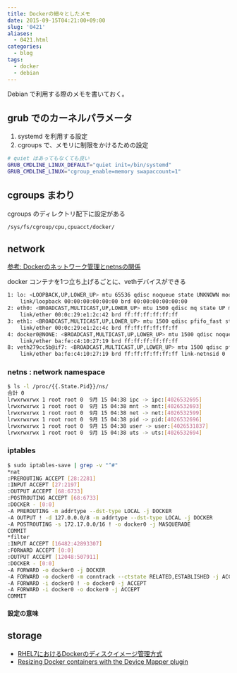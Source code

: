 ```yaml
---
title: Dockerの細々としたメモ
date: 2015-09-15T04:21:00+09:00
slug: '0421'
aliases:
  - 0421.html
categories:
  - blog
tags:
  - docker
  - debian
---
```


Debian で利用する際のメモを書いておく。


## grub でのカーネルパラメータ

1. systemd を利用する設定
2. cgroups で、メモリに制限をかけるための設定

```sh
# quiet はあってもなくても良い
GRUB_CMDLINE_LINUX_DEFAULT="quiet init=/bin/systemd"
GRUB_CMDLINE_LINUX="cgroup_enable=memory swapaccount=1"
```


## cgroups まわり

cgroups のディレクトリ配下に設定がある

```sh
/sys/fs/cgroup/cpu,cpuacct/docker/
```

## network

[参考: Dockerのネットワーク管理とnetnsの関係](http://enakai00.hatenablog.com/entries/2014/04/24)

docker コンテナを1つ立ち上げるごとに、vethデバイスができる

```sh
1: lo: <LOOPBACK,UP,LOWER_UP> mtu 65536 qdisc noqueue state UNKNOWN mode DEFAULT group default
    link/loopback 00:00:00:00:00:00 brd 00:00:00:00:00:00
2: eth0: <BROADCAST,MULTICAST,UP,LOWER_UP> mtu 1500 qdisc mq state UP mode DEFAULT group default qlen 1000
    link/ether 00:0c:29:e1:2c:42 brd ff:ff:ff:ff:ff:ff
3: eth1: <BROADCAST,MULTICAST,UP,LOWER_UP> mtu 1500 qdisc pfifo_fast state UP mode DEFAULT group default qlen 1000
    link/ether 00:0c:29:e1:2c:4c brd ff:ff:ff:ff:ff:ff
4: docker0@NONE: <BROADCAST,MULTICAST,UP,LOWER_UP> mtu 1500 qdisc noqueue state UP mode DEFAULT group default
    link/ether ba:fe:c4:10:27:19 brd ff:ff:ff:ff:ff:ff
8: veth279cc5b@if7: <BROADCAST,MULTICAST,UP,LOWER_UP> mtu 1500 qdisc pfifo_fast master docker0 state UP mode DEFAULT group default qlen 1000
    link/ether ba:fe:c4:10:27:19 brd ff:ff:ff:ff:ff:ff link-netnsid 0
```

### netns : network namespace

```sh
$ ls -l /proc/{{.State.Pid}}/ns/
合計 0
lrwxrwxrwx 1 root root 0  9月 15 04:38 ipc -> ipc:[4026532695]
lrwxrwxrwx 1 root root 0  9月 15 04:38 mnt -> mnt:[4026532693]
lrwxrwxrwx 1 root root 0  9月 15 04:38 net -> net:[4026532599]
lrwxrwxrwx 1 root root 0  9月 15 04:38 pid -> pid:[4026532696]
lrwxrwxrwx 1 root root 0  9月 15 04:38 user -> user:[4026531837]
lrwxrwxrwx 1 root root 0  9月 15 04:38 uts -> uts:[4026532694]
```

### iptables

```sh
$ sudo iptables-save | grep -v "^#"
*nat
:PREROUTING ACCEPT [28:2281]
:INPUT ACCEPT [27:2197]
:OUTPUT ACCEPT [68:6733]
:POSTROUTING ACCEPT [68:6733]
:DOCKER - [0:0]
-A PREROUTING -m addrtype --dst-type LOCAL -j DOCKER
-A OUTPUT ! -d 127.0.0.0/8 -m addrtype --dst-type LOCAL -j DOCKER
-A POSTROUTING -s 172.17.0.0/16 ! -o docker0 -j MASQUERADE
COMMIT
*filter
:INPUT ACCEPT [16482:42893307]
:FORWARD ACCEPT [0:0]
:OUTPUT ACCEPT [12048:507911]
:DOCKER - [0:0]
-A FORWARD -o docker0 -j DOCKER
-A FORWARD -o docker0 -m conntrack --ctstate RELATED,ESTABLISHED -j ACCEPT
-A FORWARD -i docker0 ! -o docker0 -j ACCEPT
-A FORWARD -i docker0 -o docker0 -j ACCEPT
COMMIT
```

#### 設定の意味

## storage

- [RHEL7におけるDockerのディスクイメージ管理方式](http://enakai00.hatenablog.com/entry/20140420/1397981156)
- [Resizing Docker containers with the Device Mapper plugin](http://jpetazzo.github.io/2014/01/29/docker-device-mapper-resize/)


